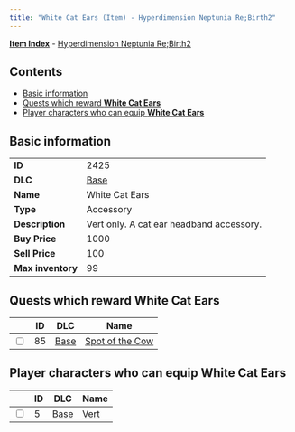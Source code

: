 ```yaml
---
title: "White Cat Ears (Item) - Hyperdimension Neptunia Re;Birth2"
---
```


[**Item Index**](/neptunia/rb2/item/index.html) - [Hyperdimension Neptunia Re;Birth2](/neptunia/rb2)

## Contents

- [Basic information](#basic-information)
- [Quests which reward **White Cat Ears**](#quests-which-reward-white-cat-ears)
- [Player characters who can equip **White Cat Ears**](#player-characters-who-can-equip-white-cat-ears)

## Basic information

|   |   |
| -- | -- |
| **ID** | 2425 |
| **DLC** | [Base](/neptunia/rb2/dlc/0-base.html) |
| **Name** | White Cat Ears |
| **Type** | Accessory |
| **Description** | Vert only. A cat ear headband accessory. |
| **Buy Price** | 1000 |
| **Sell Price** | 100 |
| **Max inventory** | 99 |

## Quests which reward **White Cat Ears**

|    | ID | DLC | Name |
| -- | -- | --- | ---- |
| <input type="checkbox" id="rb2-quest-0-85" class="trackbox" /> | 85 | [Base](/neptunia/rb2/dlc/0-base.html) | [Spot of the Cow](/neptunia/rb2/quest/0-85-spot-of-the-cow.html) |

## Player characters who can equip **White Cat Ears**

|    | ID | DLC | Name |
| -- | -- | --- | ---- |
| <input type="checkbox" id="rb2-player-0-5" class="trackbox" /> | 5 | [Base](/neptunia/rb2/dlc/0-base.html) | [Vert](/neptunia/rb2/player/0-5-vert.html) |